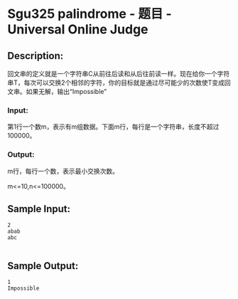 # Sgu325 palindrome - 题目 - Universal Online Judge

## Description: 

回文串的定义就是一个字符串C从前往后读和从后往前读一样。现在给你一个字符串T，每次可以交换2个相邻的字符，你的目标就是通过尽可能少的次数使T变成回文串。如果无解，输出“Impossible”

### Input: 

第1行一个数m，表示有m组数据。下面m行，每行是一个字符串，长度不超过100000。

### Output: 

m行，每行一个数，表示最小交换次数。

m<=10,n<=100000。


## Sample Input: 
```
2
abab
abc


```

## Sample Output: 
```
1
Impossible 
```
